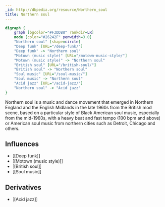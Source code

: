 ```yaml
---
_id: http://dbpedia.org/resource/Northern_soul
title: Northern soul
---
```


```dot
digraph {
	graph [bgcolor="#F3DDB8" rankdir=LR]
	node [color="#26242F" penwidth=3.0]
	"Northern soul" [shape=circle]
	"Deep funk" [URL="/deep-funk/"]
	"Deep funk" -> "Northern soul"
	"Motown (music style)" [URL="/motown-music-style/"]
	"Motown (music style)" -> "Northern soul"
	"British soul" [URL="/british-soul/"]
	"British soul" -> "Northern soul"
	"Soul music" [URL="/soul-music/"]
	"Soul music" -> "Northern soul"
	"Acid jazz" [URL="/acid-jazz/"]
	"Northern soul" -> "Acid jazz"
}
```

Northern soul is a music and dance movement that emerged in Northern England and the English Midlands in the late 1960s from the British mod scene, based on a particular style of Black American soul music, especially from the mid-1960s, with a heavy beat and fast tempo (100 bpm and above) or American soul music from northern cities such as Detroit, Chicago and others.

## Influences
- [[Deep funk]]
- [[Motown (music style)]]
- [[British soul]]
- [[Soul music]]

## Derivatives
- [[Acid jazz]]
